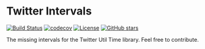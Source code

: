 # Twitter Intervals

[![Build Status](https://travis-ci.org/jpzk/twitter-intervals.svg?branch=master)](https://travis-ci.org/jpzk/twitter-intervals)  [![codecov](https://codecov.io/gh/jpzk/twitter-intervals/branch/master/graph/badge.svg)](https://codecov.io/gh/jpzk/twitter-intervals) [![License](http://img.shields.io/:license-Apache%202-grey.svg)](http://www.apache.org/licenses/LICENSE-2.0.txt) [![GitHub stars](https://img.shields.io/github/stars/jpzk/twitter-intervals.svg?style=flat)](https://github.com/jpzk/twitter-intervals/stargazers) 

The missing intervals for the Twitter Util Time library. Feel free to contribute.

